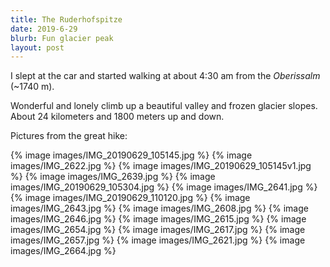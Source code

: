 ```yaml
---
title: The Ruderhofspitze
date: 2019-6-29
blurb: Fun glacier peak
layout: post
---
```


I slept at the car and started walking at about 4:30 am from the *Oberissalm*
(~1740 m).

Wonderful and lonely climb up a beautiful valley and frozen glacier slopes.
About 24 kilometers and 1800 meters up and down.

Pictures from the great hike:

{% image images/IMG_20190629_105145.jpg %}
{% image images/IMG_2622.jpg %}
{% image images/IMG_20190629_105145v1.jpg %}
{% image images/IMG_2639.jpg %}
{% image images/IMG_20190629_105304.jpg  %}
{% image images/IMG_2641.jpg %}
{% image images/IMG_20190629_110120.jpg %}
{% image images/IMG_2643.jpg %}
{% image images/IMG_2608.jpg %}
{% image images/IMG_2646.jpg %}
{% image images/IMG_2615.jpg %}
{% image images/IMG_2654.jpg %}
{% image images/IMG_2617.jpg %}
{% image images/IMG_2657.jpg %}
{% image images/IMG_2621.jpg %}
{% image images/IMG_2664.jpg %}
